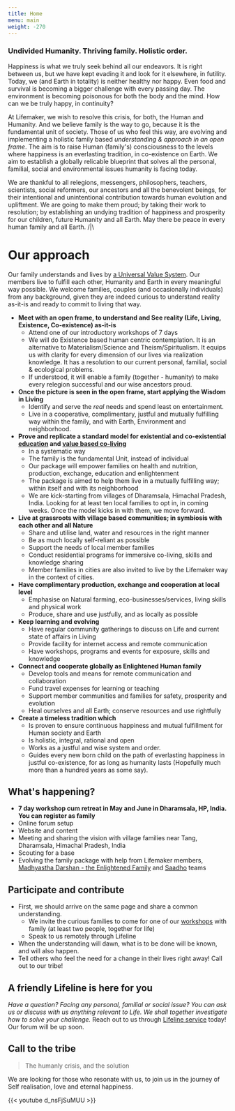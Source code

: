 ```yaml
---
title: Home
menu: main
weight: -270
---
```


### Undivided Humanity. Thriving family. Holistic order. 
Happiness is what we truly seek behind all our endeavors. It is right between us, but we have kept evading it and look for it elsewhere, in futility. Today, we (and Earth in totality) is neither healthy nor happy. Even food and survival is becoming a bigger challenge with every passing day. The environment is becoming poisonous for both the body and the mind. How can we be truly happy, in continuity? 

At Lifemaker, we wish to resolve this crisis, for both, the Human and Humanity. And we believe family is the way to go, because it is the fundamental unit of society. Those of us who feel this way, are evolving and implementing a holistic family based *understanding & approach in an open frame*. The aim is to raise Human (family's) consciousness to the levels where happiness is an everlasting tradition, in co-existence on Earth. We aim to establish a globally relicable blueprint that solves all the personal, familial, social and environmental issues humanity is facing today.

We are thankful to all relegions, messengers, philosophers, teachers, scientists, social reformers, our ancestors and all the benevolent beings, for their intentional and unintentional contribution towards human evolution and upliftment. We are going to make them proud; by taking their work to resolution; by establishing an undying tradition of happiness and prosperity for our children, future Humanity and all Earth. May there be peace in every human family and all Earth. /|\\

# Our approach

Our family understands and lives by [a Universal Value System](/values). Our members live to fulfill each other, Humanity and Earth in every meaningful way possible. We welcome families, couples (and occasionally individuals) from any background, given they are indeed curious to understand reality as-it-is and ready to commit to living that way.

- **Meet with an open frame, to understand and See reality (Life, Living, Existence, Co-existence) as-it-is**
  - Attend one of our introductory workshops of 7 days
  - We will do Existence based human centric contemplation. It is an alternative to Materialism/Science and Theism/Spiritualism. It equips us with clarity for every dimension of our lives via realization knowledge. It has a resolution to our current personal, familial, social & ecological problems. 
  - If understood, it will enable a family (together - humanity) to make every relegion successful and our wise ancestors proud.
- **Once the picture is seen in the open frame, start applying the Wisdom in Living** 
  - Identify and serve the *real* needs and spend least on entertainment.
  - Live in a cooperative, complimentary, justful and mutually fulfilling way within the family, and with Earth, Environment and neighborhood.
- **Prove and replicate a standard model for existential and co-existential [education](/model) and [value based co-living](/values)**
  - In a systematic way
  - The family is the fundamental Unit, instead of individual
  - Our package will empower families on health and nutrition, production, exchange, education and enlightenment
  - The package is aimed to help them live in a mutually fulfilling way; within itself and with its neighborhood
  - We are kick-starting from villages of Dharamsala, Himachal Pradesh, India. Looking for at least ten local families to opt in, in coming weeks. Once the model kicks in with them, we move forward. 
- **Live at grassroots with village based communities; in symbiosis with each other and all Nature** 
  - Share and utilise land, water and resources in the right manner
  - Be as much locally self-reliant as possible
  - Support the needs of local member families
  - Conduct residential programs for immersive co-living, skills and knowledge sharing
  - Member families in cities are also invited to live by the Lifemaker way in the context of cities.
- **Have complimentary production, exchange and cooperation at local level**
  - Emphasise on Natural farming, eco-businesses/services, living skills and physical work
  - Produce, share and use justfully, and as locally as possible
- **Keep learning and evolving** 
  - Have regular community gatherings to discuss on Life and current state of affairs in Living
  - Provide facility for internet access and remote communication
  - Have workshops, programs and events for exposure, skills and knowledge
- **Connect and cooperate globally as Enlightened Human family**
  - Develop tools and means for remote communication and collaboration
  - Fund travel expenses for learning or teaching
  - Support member communities and families for safety, prosperity and evolution
  - Heal ourselves and all Earth; conserve resources and use rightfully
- **Create a timeless tradition which** 
  - Is proven to ensure continuous happiness and mutual fulfillment for Human society and Earth
  - Is holistic, integral, rational and open
  - Works as a justful and wise system and order.
  - Guides every new born child on the path of everlasting happiness in justful co-existence, for as long as humanity lasts (Hopefully much more than a hundred years as some say). 

## What's happening?
- **7 day workshop cum retreat in May and June in Dharamsala, HP, India. You can register as family**
- Online forum setup
- Website and content
- Meeting and sharing the vision with village families near Tang, Dharamsala, Himachal Pradesh, India
- Scouting for a base
- Evolving the family package with help from Lifemaker members, [Madhyastha Darshan - the Enlightened Family](http://madhyasth-darshan.info/) and [Saadho](http://saadhosangha.org/) teams

## Participate and contribute
* First, we should arrive on the same page and share a common understanding.
  * We invite the curious families to come for one of our [workshops](/workshops-and-retreats/) with family (at least two people, together for life)
  * Speak to us remotely through Lifeline
* When the understanding will dawn, what is to be done will be known, and will also happen.
* Tell others who feel the need for a change in their lives right away! Call out to our tribe!

## A friendly Lifeline is here for you 

*Have a question? Facing any personal, familial or social issue? You can ask us or discuss with us anything relevant to Life. We shall together investigate how to solve your challenge.* 
Reach out to us through [Lifeline service](/lifeline) today! Our forum will be up soon. 

## Call to the tribe

> The humanly crisis, and the solution

We are looking for those who resonate with us, to join us in the journey of Self realisation, love and eternal happiness.

{{< youtube d_nsFjSuMUU >}}
